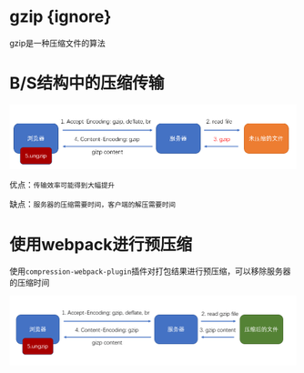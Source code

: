 # gzip {ignore}

gzip是一种压缩文件的算法

# B/S结构中的压缩传输

![](assets/2020-02-28-15-37-26.png)

优点：`传输效率可能得到大幅提升`

缺点：`服务器的压缩需要时间，客户端的解压需要时间`

# 使用webpack进行预压缩

使用`compression-webpack-plugin`插件对打包结果进行预压缩，可以移除服务器的压缩时间

![](assets/2020-02-28-15-41-44.png)